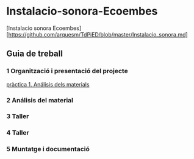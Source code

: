 # Instalacio-sonora-Ecoembes
[Instalacio sonora Ecoembes] [https://github.com/arquesm/TdPiED/blob/master/Instalacio_sonora.md]

## Guia de treball

### 1 Organització i presentació del projecte
[pràctica 1. Análisis dels materials](materials.md)
### 2 Análisis del material
### 3 Taller
### 4 Taller
### 5 Muntatge i documentació
